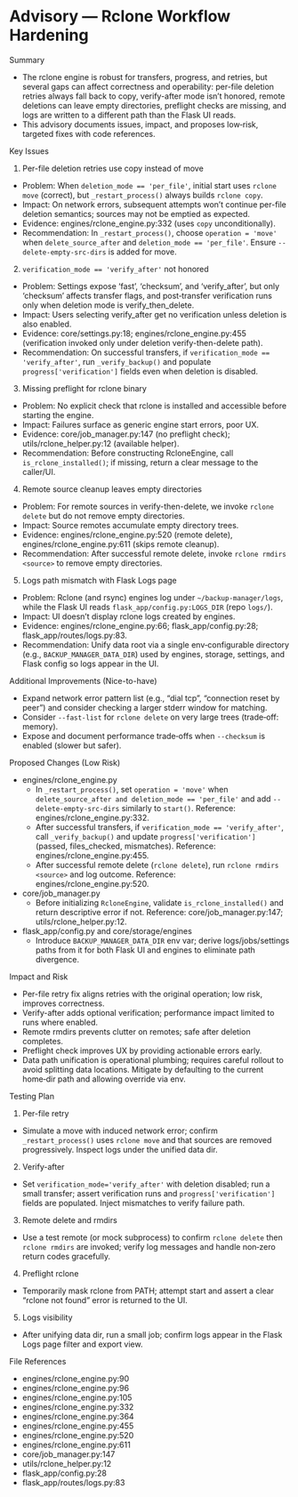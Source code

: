 # Advisory — Rclone Workflow Hardening

Summary

- The rclone engine is robust for transfers, progress, and retries, but several gaps can affect correctness and operability: per-file deletion retries always fall back to copy, verify-after mode isn’t honored, remote deletions can leave empty directories, preflight checks are missing, and logs are written to a different path than the Flask UI reads.
- This advisory documents issues, impact, and proposes low‑risk, targeted fixes with code references.

Key Issues

1) Per-file deletion retries use copy instead of move
- Problem: When `deletion_mode == 'per_file'`, initial start uses `rclone move` (correct), but `_restart_process()` always builds `rclone copy`.
- Impact: On network errors, subsequent attempts won’t continue per-file deletion semantics; sources may not be emptied as expected.
- Evidence: engines/rclone_engine.py:332 (uses `copy` unconditionally).
- Recommendation: In `_restart_process()`, choose `operation = 'move'` when `delete_source_after` and `deletion_mode == 'per_file'`. Ensure `--delete-empty-src-dirs` is added for move.

2) `verification_mode == 'verify_after'` not honored
- Problem: Settings expose ‘fast’, ‘checksum’, and ‘verify_after’, but only ‘checksum’ affects transfer flags, and post‑transfer verification runs only when deletion mode is verify_then_delete.
- Impact: Users selecting verify_after get no verification unless deletion is also enabled.
- Evidence: core/settings.py:18; engines/rclone_engine.py:455 (verification invoked only under deletion verify-then-delete path).
- Recommendation: On successful transfers, if `verification_mode == 'verify_after'`, run `_verify_backup()` and populate `progress['verification']` fields even when deletion is disabled.

3) Missing preflight for rclone binary
- Problem: No explicit check that rclone is installed and accessible before starting the engine.
- Impact: Failures surface as generic engine start errors, poor UX.
- Evidence: core/job_manager.py:147 (no preflight check); utils/rclone_helper.py:12 (available helper).
- Recommendation: Before constructing RcloneEngine, call `is_rclone_installed()`; if missing, return a clear message to the caller/UI.

4) Remote source cleanup leaves empty directories
- Problem: For remote sources in verify-then-delete, we invoke `rclone delete` but do not remove empty directories.
- Impact: Source remotes accumulate empty directory trees.
- Evidence: engines/rclone_engine.py:520 (remote delete), engines/rclone_engine.py:611 (skips remote cleanup).
- Recommendation: After successful remote delete, invoke `rclone rmdirs <source>` to remove empty directories.

5) Logs path mismatch with Flask Logs page
- Problem: Rclone (and rsync) engines log under `~/backup-manager/logs`, while the Flask UI reads `flask_app/config.py:LOGS_DIR` (repo `logs/`).
- Impact: UI doesn’t display rclone logs created by engines.
- Evidence: engines/rclone_engine.py:66; flask_app/config.py:28; flask_app/routes/logs.py:83.
- Recommendation: Unify data root via a single env‑configurable directory (e.g., `BACKUP_MANAGER_DATA_DIR`) used by engines, storage, settings, and Flask config so logs appear in the UI.

Additional Improvements (Nice-to-have)

- Expand network error pattern list (e.g., “dial tcp”, “connection reset by peer”) and consider checking a larger stderr window for matching.
- Consider `--fast-list` for `rclone delete` on very large trees (trade‑off: memory).
- Expose and document performance trade‑offs when `--checksum` is enabled (slower but safer).

Proposed Changes (Low Risk)

- engines/rclone_engine.py
  - In `_restart_process()`, set `operation = 'move'` when `delete_source_after and deletion_mode == 'per_file'` and add `--delete-empty-src-dirs` similarly to `start()`. Reference: engines/rclone_engine.py:332.
  - After successful transfers, if `verification_mode == 'verify_after'`, call `_verify_backup()` and update `progress['verification']` (passed, files_checked, mismatches). Reference: engines/rclone_engine.py:455.
  - After successful remote delete (`rclone delete`), run `rclone rmdirs <source>` and log outcome. Reference: engines/rclone_engine.py:520.
- core/job_manager.py
  - Before initializing `RcloneEngine`, validate `is_rclone_installed()` and return descriptive error if not. Reference: core/job_manager.py:147; utils/rclone_helper.py:12.
- flask_app/config.py and core/storage/engines
  - Introduce `BACKUP_MANAGER_DATA_DIR` env var; derive logs/jobs/settings paths from it for both Flask UI and engines to eliminate path divergence.

Impact and Risk

- Per-file retry fix aligns retries with the original operation; low risk, improves correctness.
- Verify-after adds optional verification; performance impact limited to runs where enabled.
- Remote rmdirs prevents clutter on remotes; safe after deletion completes.
- Preflight check improves UX by providing actionable errors early.
- Data path unification is operational plumbing; requires careful rollout to avoid splitting data locations. Mitigate by defaulting to the current home‑dir path and allowing override via env.

Testing Plan

1) Per-file retry
- Simulate a move with induced network error; confirm `_restart_process()` uses `rclone move` and that sources are removed progressively. Inspect logs under the unified data dir.

2) Verify-after
- Set `verification_mode='verify_after'` with deletion disabled; run a small transfer; assert verification runs and `progress['verification']` fields are populated. Inject mismatches to verify failure path.

3) Remote delete and rmdirs
- Use a test remote (or mock subprocess) to confirm `rclone delete` then `rclone rmdirs` are invoked; verify log messages and handle non‑zero return codes gracefully.

4) Preflight rclone
- Temporarily mask rclone from PATH; attempt start and assert a clear “rclone not found” error is returned to the UI.

5) Logs visibility
- After unifying data dir, run a small job; confirm logs appear in the Flask Logs page filter and export view.

File References

- engines/rclone_engine.py:90
- engines/rclone_engine.py:96
- engines/rclone_engine.py:105
- engines/rclone_engine.py:332
- engines/rclone_engine.py:364
- engines/rclone_engine.py:455
- engines/rclone_engine.py:520
- engines/rclone_engine.py:611
- core/job_manager.py:147
- utils/rclone_helper.py:12
- flask_app/config.py:28
- flask_app/routes/logs.py:83

